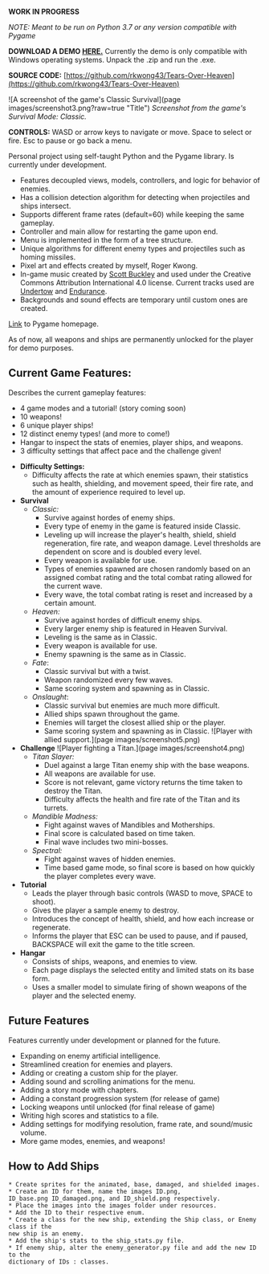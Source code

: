 **WORK IN PROGRESS**

_NOTE: Meant to be run on Python 3.7 or any version compatible with Pygame_

**DOWNLOAD A DEMO [HERE.](https://drive.google.com/file/d/1IG5TXE3D65jzQhSIlu_q3-AKYB8aY6KX/view?usp=sharing)**
Currently the demo is only compatible with Windows operating systems. Unpack the .zip and run the .exe.

**SOURCE CODE:** [https://github.com/rkwong43/Tears-Over-Heaven](https://github.com/rkwong43/Tears-Over-Heaven)

![A screenshot of the game's Classic Survival](page images/screenshot3.png?raw=true "Title")
_Screenshot from the game's Survival Mode: Classic._

**CONTROLS:** WASD or arrow keys to navigate or move. Space to select or fire.
Esc to pause or go back a menu.

Personal project using self-taught Python and the Pygame library. Is currently under development.
  * Features decoupled views, models, controllers, and logic for behavior of enemies.
  * Has a collision detection algorithm for detecting when projectiles and ships intersect.
  * Supports different frame rates (default=60) while keeping the same gameplay.
  * Controller and main allow for restarting the game upon end.
  * Menu is implemented in the form of a tree structure.
  * Unique algorithms for different enemy types and projectiles such as homing missiles.
  * Pixel art and effects created by myself, Roger Kwong.
  * In-game music created by [Scott Buckley](https://www.scottbuckley.com.au/) and used under the Creative Commons Attribution International 4.0 license. Current tracks used are [Undertow](https://www.scottbuckley.com.au/library/undertow/) and [Endurance](https://www.scottbuckley.com.au/library/?s=endurance).
  * Backgrounds and sound effects are temporary until custom ones are created.
 
 [Link](https://www.pygame.org/news) to Pygame homepage.
 
 As of now, all weapons and ships are permanently unlocked for the player for demo purposes.
## Current Game Features:
Describes the current gameplay features:
  - 4 game modes and a tutorial! (story coming soon)
  - 10 weapons!
  - 6 unique player ships!
  - 12 distinct enemy types! (and more to come!)
  - Hangar to inspect the stats of enemies, player ships, and weapons.
  - 3 difficulty settings that affect pace and the challenge given!
  
  * **Difficulty Settings:**
    * Difficulty affects the rate at which enemies spawn, their statistics such as health, shielding, and movement speed, their fire rate, and the amount of experience required to level up.
  * **Survival**
    * _Classic:_
      * Survive against hordes of enemy ships.
      * Every type of enemy in the game is featured inside Classic.
      * Leveling up will increase the player's health, shield, shield regeneration, fire rate, and weapon damage. Level thresholds are dependent on score and is doubled every level.
      * Every weapon is available for use.
      * Types of enemies spawned are chosen randomly based on an assigned combat rating and the total combat rating allowed for the current wave.
      * Every wave, the total combat rating is reset and increased by a certain amount.
    * _Heaven:_
      * Survive against hordes of difficult enemy ships.
      * Every larger enemy ship is featured in Heaven Survival.
      * Leveling is the same as in Classic.
      * Every weapon is available for use.
      * Enemy spawning is the same as in Classic.
    * _Fate_:
      * Classic survival but with a twist.
      * Weapon randomized every few waves.
      * Same scoring system and spawning as in Classic.
    * _Onslaught_:
      * Classic survival but enemies are much more difficult.
      * Allied ships spawn throughout the game.
      * Enemies will target the closest allied ship or the player.
      * Same scoring system and spawning as in Classic.
    ![Player with allied support.](page images/screenshot5.png)
  * **Challenge**
    ![Player fighting a Titan.](page images/screenshot4.png)
    * _Titan Slayer:_
      * Duel against a large Titan enemy ship with the base weapons.
      * All weapons are available for use.
      * Score is not relevant, game victory returns the time taken to destroy the Titan.
      * Difficulty affects the health and fire rate of the Titan and its turrets.
    * _Mandible Madness:_
      * Fight against waves of Mandibles and Motherships.
      * Final score is calculated based on time taken.
      * Final wave includes two mini-bosses.
    * _Spectral:_
      * Fight against waves of hidden enemies.
      * Time based game mode, so final score is based on how quickly the player completes every wave.
  * **Tutorial**
    * Leads the player through basic controls (WASD to move, SPACE to shoot).
    * Gives the player a sample enemy to destroy.
    * Introduces the concept of health, shield, and how each increase or regenerate.
    * Informs the player that ESC can be used to pause, and if paused, BACKSPACE will exit the game to the title screen.
  * **Hangar**
    * Consists of ships, weapons, and enemies to view.
    * Each page displays the selected entity and limited stats on its base form.
    * Uses a smaller model to simulate firing of shown weapons of the player and the selected enemy.


## Future Features
Features currently under development or planned for the future.
 * Expanding on enemy artificial intelligence.
 * Streamlined creation for enemies and players.
 * Adding or creating a custom ship for the player.
 * Adding sound and scrolling animations for the menu.
 * Adding a story mode with chapters.
 * Adding a constant progression system (for release of game)
 * Locking weapons until unlocked (for final release of game)
 * Writing high scores and statistics to a file.
 * Adding settings for modifying resolution, frame rate, and sound/music volume.
 * More game modes, enemies, and weapons!

## How to Add Ships
    * Create sprites for the animated, base, damaged, and shielded images.
    * Create an ID for them, name the images ID.png, 
    ID_base.png ID_damaged.png, and ID_shield.png respectively.
    * Place the images into the images folder under resources.
    * Add the ID to their respective enum.
    * Create a class for the new ship, extending the Ship class, or Enemy class if the
    new ship is an enemy.
    * Add the ship's stats to the ship_stats.py file.
    * If enemy ship, alter the enemy_generator.py file and add the new ID to the
    dictionary of IDs : classes.
    